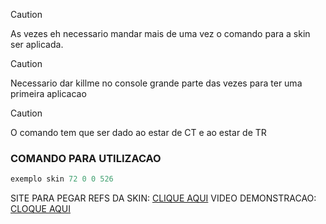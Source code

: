 > [!CAUTION]
> As vezes eh necessario mandar mais de uma vez o comando para a skin ser aplicada.

> [!CAUTION]
> Necessario dar killme no console grande  parte das vezes para ter uma primeira aplicacao

> [!CAUTION]
> O comando tem que ser dado ao estar de CT e ao estar de TR

### COMANDO PARA UTILIZACAO
```c
exemplo skin 72 0 0 526
```
SITE PARA PEGAR REFS DA SKIN: [CLIQUE AQUI](https://1337.kubrv.hostzn.com/skins/)
VIDEO DEMONSTRACAO: [CLOQUE AQUI](https://drive.google.com/file/d/1_7i6N80QZsIicMAFM-O_7YuDc0vTAisX/view?usp=sharing)

